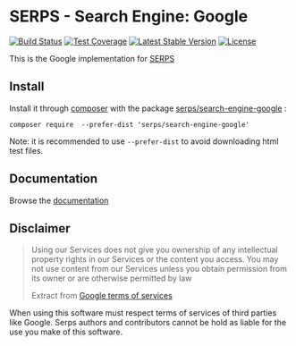 SERPS - Search Engine: Google
=============================

[![Build Status](https://travis-ci.org/serp-spider/search-engine-google.svg?branch=master)](https://travis-ci.org/serp-spider/search-engine-google)
[![Test Coverage](https://codeclimate.com/github/serp-spider/search-engine-google/badges/coverage.svg)](https://codeclimate.com/github/serp-spider/search-engine-google/coverage)
[![Latest Stable Version](https://poser.pugx.org/serps/search-engine-google/version)](https://packagist.org/packages/serps/search-engine-google)
[![License](https://poser.pugx.org/serps/search-engine-google/license)](https://packagist.org/packages/serps/search-engine-google)


This is the Google implementation for [SERPS](https://github.com/serp-spider/serps)

Install
-------

Install it through [composer](https://getcomposer.org/) with the package 
[serps/search-engine-google](https://packagist.org/packages/serps/search-engine-google) : 

``composer require  --prefer-dist 'serps/search-engine-google'``

Note: it is recommended to use ``--prefer-dist`` to avoid downloading html test files.

Documentation
-------------

Browse the [documentation](http://serp-spider.github.io/documentation/search-engine/google/)



Disclaimer
-----------

> Using our Services does not give you ownership of any intellectual property rights in 
> our Services or the content you access. 
> You may not use content from our Services unless you obtain permission from its owner or 
> are otherwise permitted by law
>
> Extract from [Google terms of services](https://www.google.com/policies/terms/)

When using this software must respect terms of services of third parties like Google.
Serps authors and contributors cannot be hold as liable for the use you make of this software. 
